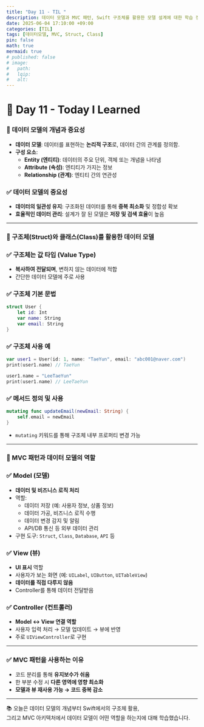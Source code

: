 ```yaml
---
title: "Day 11 - TIL "
description: 데이터 모델과 MVC 패턴, Swift 구조체를 활용한 모델 설계에 대한 학습 정리
date: 2025-06-04 17:10:00 +09:00
categories: [TIL]
tags: [데이터모델, MVC, Struct, Class]
pin: false 
math: true
mermaid: true
# published: false
# image:
#   path:
#   lqip: 
#   alt: 
---
```


# 📘 Day 11 - Today I Learned

### 📌 데이터 모델의 개념과 중요성

- **데이터 모델**: 데이터를 표현하는 **논리적 구조**로, 데이터 간의 관계를 정의함.
- **구성 요소**:
  - **Entity (엔티티)**: 데이터의 주요 단위, 객체 또는 개념을 나타냄
  - **Attribute (속성)**: 엔티티가 가지는 정보
  - **Relationship (관계)**: 엔티티 간의 연관성

### ✅ 데이터 모델의 중요성
- **데이터의 일관성 유지**: 구조화된 데이터를 통해 **중복 최소화** 및 정합성 확보
- **효율적인 데이터 관리**: 설계가 잘 된 모델은 **저장 및 검색 효율**이 높음  

---

### 🧱 구조체(Struct)와 클래스(Class)를 활용한 데이터 모델

### ✅ 구조체는 값 타입 (Value Type)
- **복사하여 전달되며**, 변하지 않는 데이터에 적합
- 간단한 데이터 모델에 주로 사용

### ✅ 구조체 기본 문법

```swift
struct User {
    let id: Int
    var name: String
    var email: String
}
```

### ✅ 구조체 사용 예

```swift
var user1 = User(id: 1, name: "TaeYun", email: "abc001@naver.com")
print(user1.name) // TaeYun

user1.name = "LeeTaeYun"
print(user1.name) // LeeTaeYun
```

### ✅ 메서드 정의 및 사용

```swift
mutating func updateEmail(newEmail: String) {
    self.email = newEmail
}
```

- `mutating` 키워드를 통해 구조체 내부 프로퍼티 변경 가능

---

### 🧩 MVC 패턴과 데이터 모델의 역할

### ✅ Model (모델)
- **데이터 및 비즈니스 로직 처리**
- 역할:
  - 데이터 저장 (예: 사용자 정보, 상품 정보)
  - 데이터 가공, 비즈니스 로직 수행
  - 데이터 변경 감지 및 알림
  - API/DB 통신 등 외부 데이터 관리
- 구현 도구: `Struct`, `Class`, `Database`, `API` 등

### ✅ View (뷰)
- **UI 표시** 역할
- 사용자가 보는 화면 (예: `UILabel`, `UIButton`, `UITableView`)
- **데이터를 직접 다루지 않음**
- Controller를 통해 데이터 전달받음

### ✅ Controller (컨트롤러)
- **Model ↔ View 연결 역할**
- 사용자 입력 처리 → 모델 업데이트 → 뷰에 반영
- 주로 `UIViewController`로 구현

---

### ✅ MVC 패턴을 사용하는 이유

- 코드 분리를 통해 **유지보수가 쉬움**
- 한 부분 수정 시 **다른 영역에 영향 최소화**
- **모델과 뷰 재사용 가능 → 코드 중복 감소**  

---

📚 오늘은 데이터 모델의 개념부터 Swift에서의 구조체 활용,  
그리고 MVC 아키텍처에서 데이터 모델이 어떤 역할을 하는지에 대해 학습했습니다.
